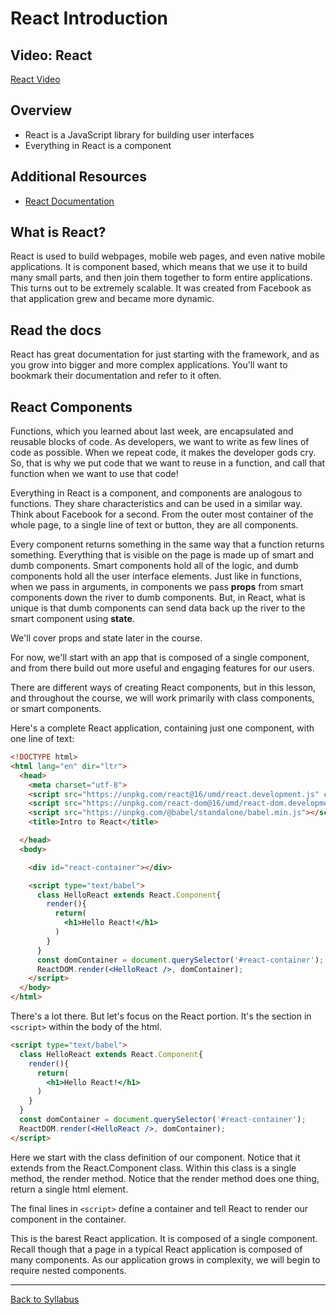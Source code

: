 # React Introduction

## Video: React
[React Video](https://player.vimeo.com/video/229416697)

## Overview
- React is a JavaScript library for building user interfaces
- Everything in React is a component

## Additional Resources
- <a href="https://reactjs.org/" target="blank">React Documentation</a>

## What is React?

React is used to build webpages, mobile web pages, and even native mobile applications. It is
component based, which means that we use it to build many small parts, and then join them together to form entire applications. This turns out to be extremely scalable. It was created from Facebook as that application grew and became more dynamic.

## Read the docs

React has great documentation for just starting with the framework, and as you grow into bigger and more complex applications. You'll want to bookmark their documentation and refer to it often.

## React Components

Functions, which you learned about last week, are encapsulated and reusable blocks of code. As developers, we want to write as few lines of code as possible. When we repeat code, it makes the developer gods cry. So, that is why we put code that we want to reuse in a function, and call that function when we want to use that code!

Everything in React is a component, and components are analogous to functions. They share characteristics and can be used in a similar way. Think about Facebook for a second. From the outer most container of the whole page, to a single line of text or button, they are all components.

Every component returns something in the same way that a function returns something. Everything that is visible on the page is made up of smart and dumb components. Smart components hold all of the logic, and dumb components hold all the user interface elements. Just like in functions, when we pass in arguments, in components we pass **props** from smart components down the river to dumb components. But, in React, what is unique is that dumb components can send data back up the river to the smart component using **state**.

We'll cover props and state later in the course.

For now, we'll start with an app that is composed of a single component, and from there build out more useful and engaging features for our users.

There are different ways of creating React components, but in this lesson, and throughout the course, we will work primarily with class components, or smart components.

Here's a complete React application, containing just one component, with one line of text:

```html
<!DOCTYPE html>
<html lang="en" dir="ltr">
  <head>
    <meta charset="utf-8">
    <script src="https://unpkg.com/react@16/umd/react.development.js" crossorigin></script>
    <script src="https://unpkg.com/react-dom@16/umd/react-dom.development.js" crossorigin></script>
    <script src="https://unpkg.com/@babel/standalone/babel.min.js"></script>
    <title>Intro to React</title>

  </head>
  <body>

    <div id="react-container"></div>

    <script type="text/babel">
      class HelloReact extends React.Component{
        render(){
          return(
            <h1>Hello React!</h1>
          )
        }
      }
      const domContainer = document.querySelector('#react-container');
      ReactDOM.render(<HelloReact />, domContainer);
    </script>
  </body>
</html>
```

There's a lot there. But let's focus on the React portion. It's the section in `<script>` within the body of the html.

```html
<script type="text/babel">
  class HelloReact extends React.Component{
    render(){
      return(
        <h1>Hello React!</h1>
      )
    }
  }
  const domContainer = document.querySelector('#react-container');
  ReactDOM.render(<HelloReact />, domContainer);
</script>
```

Here we start with the class definition of our component. Notice that it extends from the React.Component class. Within this class is a single method, the render method. Notice that the render method does one thing, return a single html element.

The final lines in `<script>` define a container and tell React to render our component in the container.

This is the barest React application. It is composed of a single component. Recall though that a page in a typical React application is composed of many components. As our application grows in complexity, we will begin to require nested components.

---
[Back to Syllabus](../README.md#unit-two-introduction-to-react)
